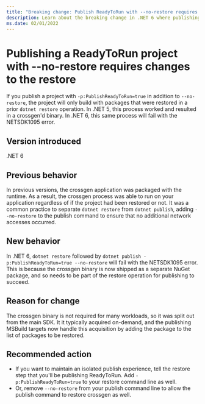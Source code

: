 ```yaml
---
title: "Breaking change: Publish ReadyToRun with --no-restore requires changes"
description: Learn about the breaking change in .NET 6 where publishing a project with ReadyToRun requires changes to the way the project is restored.
ms.date: 02/01/2022
---
```

# Publishing a ReadyToRun project with --no-restore requires changes to the restore

If you publish a project with `-p:PublishReadyToRun=true` in addition to `--no-restore`, the project will only build with packages that were restored in a prior `dotnet restore` operation. In .NET 5, this process worked and resulted in a crossgen'd binary. In .NET 6, this same process will fail with the NETSDK1095 error.

## Version introduced

.NET 6

## Previous behavior

In previous versions, the crossgen application was packaged with the runtime. As a result, the crossgen process was able to run on your application regardless of if the project had been restored or not. It was a common practice to separate `dotnet restore` from `dotnet publish`, adding `--no-restore` to the publish command to ensure that no additional network accesses occurred.

## New behavior

In .NET 6, `dotnet restore` followed by `dotnet publish -p:PublishReadyToRun=true --no-restore` will fail with the NETSDK1095 error. This is because the crossgen binary is now shipped as a separate NuGet package, and so needs to be part of the restore operation for publishing to succeed.

## Reason for change

The crossgen binary is not required for many workloads, so it was split out from the main SDK.  It it typically acquired on-demand, and the publishing MSBuild targets now handle this acquisition by adding the package to the list of packages to be restored.

## Recommended action

- If you want to maintain an isolated publish experience, tell the restore step that you'll be publishing ReadyToRun. Add `-p:PublishReadyToRun=true` to your restore command line as well.
- Or, remove `--no-restore` from your publish command line to allow the publish command to restore crossgen as well.
